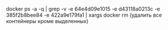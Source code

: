 docker ps -a -q | grep -v -e 64e4d09e1015 -e d43118a0213c -e 385f2b8bee84 -e 422a9e179fa1 | xargs docker rm
(удалить все контейнеры кроме выделенных)
